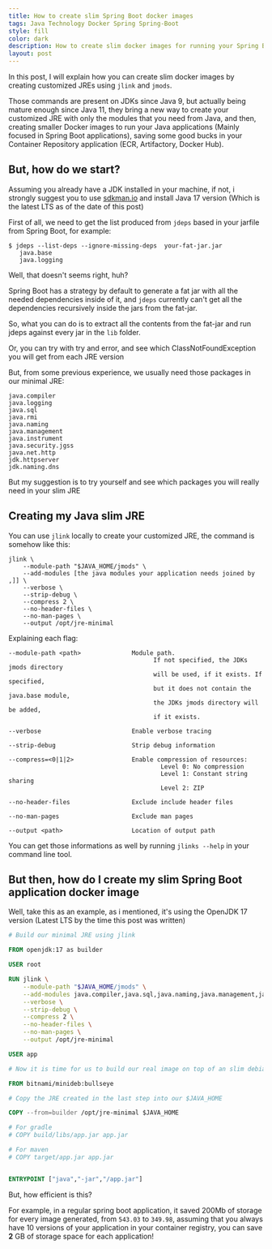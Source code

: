 ```yaml
---
title: How to create slim Spring Boot docker images
tags: Java Technology Docker Spring Spring-Boot
style: fill
color: dark
description: How to create slim docker images for running your Spring Boot applications
layout: post
---
```


In this post, I will explain how you can create slim docker images by creating customized JREs using `jlink` and `jmods`.

Those commands are present on JDKs since Java 9, but actually being mature enough since Java 11, they bring a new way to create your customized JRE with only the modules that you need from Java, and then, creating smaller Docker images to run your Java applications (Mainly focused in Spring Boot applications), saving some good bucks in your Container Repository application (ECR, Artifactory, Docker Hub).

## But, how do we start?

Assuming you already have a JDK installed in your machine, if not, i strongly suggest you to use [sdkman.io](https://sdkman.io/) and install Java 17 version (Which is the latest LTS as of the date of this post)

First of all, we need to get the list produced from `jdeps` based in your jarfile from Spring Boot, for example:

```shell
$ jdeps --list-deps --ignore-missing-deps  your-fat-jar.jar
   java.base
   java.logging
```

Well, that doesn't seems right, huh?

Spring Boot has a strategy by default to generate a fat jar with all the needed dependencies inside of it, and `jdeps` currently can't get all the dependencies recursively inside the jars from the fat-jar.

So, what you can do is to extract all the contents from the fat-jar and run jdeps against every jar in the `lib` folder.

Or, you can try with try and error, and see which ClassNotFoundException you will get from each JRE version

But, from some previous experience, we usually need those packages in our minimal JRE:

```
java.compiler
java.logging
java.sql
java.rmi
java.naming
java.management
java.instrument
java.security.jgss
java.net.http
jdk.httpserver
jdk.naming.dns
```

But my suggestion is to try yourself and see which packages you will really need in your slim JRE

## Creating my Java slim JRE

You can use `jlink` locally to create your customized JRE, the command is somehow like this:

```shell
jlink \
    --module-path "$JAVA_HOME/jmods" \
    --add-modules [the java modules your application needs joined by ,]] \
    --verbose \
    --strip-debug \
    --compress 2 \
    --no-header-files \
    --no-man-pages \
    --output /opt/jre-minimal
```

Explaining each flag:

```
--module-path <path>              Module path.
                                        If not specified, the JDKs jmods directory
                                        will be used, if it exists. If specified,
                                        but it does not contain the java.base module,
                                        the JDKs jmods directory will be added,
                                        if it exists.

--verbose                         Enable verbose tracing

--strip-debug                     Strip debug information

--compress=<0|1|2>                Enable compression of resources:
                                          Level 0: No compression
                                          Level 1: Constant string sharing
                                          Level 2: ZIP

--no-header-files                 Exclude include header files

--no-man-pages                    Exclude man pages

--output <path>                   Location of output path
```

You can get those informations as well by running `jlinks --help` in your command line tool.

## But then, how do I create my slim Spring Boot application docker image

Well, take this as an example, as i mentioned, it's using the OpenJDK 17 version (Latest LTS by the time this post was written)

```Dockerfile
# Build our minimal JRE using jlink

FROM openjdk:17 as builder

USER root

RUN jlink \
    --module-path "$JAVA_HOME/jmods" \
    --add-modules java.compiler,java.sql,java.naming,java.management,java.instrument,java.rmi,java.desktop,jdk.internal.vm.compiler.management,java.xml.crypto,java.scripting,java.security.jgss,jdk.httpserver,java.net.http,jdk.naming.dns,jdk.crypto.cryptoki,jdk.unsupported \
    --verbose \
    --strip-debug \
    --compress 2 \
    --no-header-files \
    --no-man-pages \
    --output /opt/jre-minimal

USER app

# Now it is time for us to build our real image on top of an slim debian image

FROM bitnami/minideb:bullseye

# Copy the JRE created in the last step into our $JAVA_HOME

COPY --from=builder /opt/jre-minimal $JAVA_HOME

# For gradle
# COPY build/libs/app.jar app.jar

# For maven
# COPY target/app.jar app.jar


ENTRYPOINT ["java","-jar","/app.jar"]
```

But, how efficient is this?

For example, in a regular spring boot application, it saved 200Mb of storage for every image generated, from `543.03` to `349.98`, assuming that you always have 10 versions of your application in your container registry, you can save **2** GB of storage space for each application!

